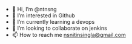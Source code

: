 - 👋 Hi, I’m @ntnsng
- 👀 I’m interested in Github
- 🌱 I’m currently learning a devops 
- 💞️ I’m looking to collaborate on jenkins
- 📫 How to reach me nsnitinsingla@gmail.com

<!---
ntnsng/ntnsng is a ✨ special ✨ repository because its `README.md` (this file) appears on your GitHub profile.
You can click the Preview link to take a look at your changes.
--->
